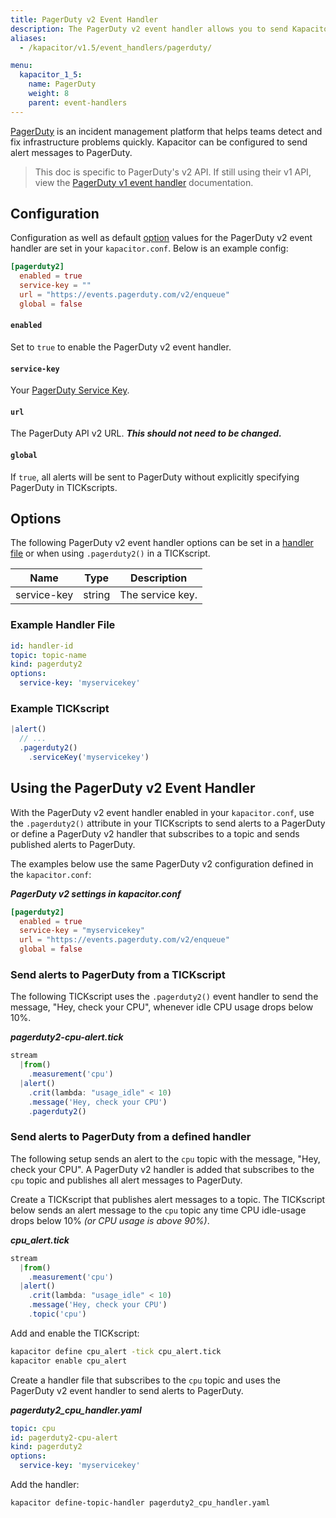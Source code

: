 ```yaml
---
title: PagerDuty v2 Event Handler
description: The PagerDuty v2 event handler allows you to send Kapacitor alerts to PagerDuty. This doc includes configuration options and usage examples.
aliases:
  - /kapacitor/v1.5/event_handlers/pagerduty/

menu:
  kapacitor_1_5:
    name: PagerDuty
    weight: 8
    parent: event-handlers
---
```


[PagerDuty](https://www.pagerduty.com/) is an incident management platform that helps teams detect and fix infrastructure problems quickly.
Kapacitor can be configured to send alert messages to PagerDuty.

> This doc is specific to PagerDuty's v2 API. If still using their v1 API, view the [PagerDuty v1 event handler](../v1/) documentation.

## Configuration
Configuration as well as default [option](#options) values for the PagerDuty v2 event handler are set in your `kapacitor.conf`.
Below is an example config:

```toml
[pagerduty2]
  enabled = true
  service-key = ""
  url = "https://events.pagerduty.com/v2/enqueue"
  global = false
```

#### `enabled`
Set to `true` to enable the PagerDuty v2 event handler.

#### `service-key`
Your [PagerDuty Service Key](https://support.pagerduty.com/docs/services-and-integrations).

#### `url`
The PagerDuty API v2 URL. _**This should not need to be changed.**_

#### `global`
If `true`, all alerts will be sent to PagerDuty without explicitly specifying PagerDuty in TICKscripts.


## Options
The following PagerDuty v2 event handler options can be set in a [handler file](/kapacitor/v1.5/event_handlers/#handler-file) or when using `.pagerduty2()` in a TICKscript.

| Name        | Type   | Description      |
| ----        | ----   | -----------      |
| service-key | string | The service key. |

### Example Handler File
```yaml
id: handler-id
topic: topic-name
kind: pagerduty2
options:
  service-key: 'myservicekey'
```

### Example TICKscript
```js
|alert()
  // ...
  .pagerduty2()
    .serviceKey('myservicekey')
```

##  Using the PagerDuty v2 Event Handler
With the PagerDuty v2 event handler enabled in your `kapacitor.conf`, use the `.pagerduty2()` attribute in your TICKscripts to send alerts to a PagerDuty or define a PagerDuty v2 handler that subscribes to a topic and sends published alerts to PagerDuty.

The examples below use the same PagerDuty v2 configuration defined in the `kapacitor.conf`:

_**PagerDuty v2 settings in kapacitor.conf**_  
```toml
[pagerduty2]
  enabled = true
  service-key = "myservicekey"
  url = "https://events.pagerduty.com/v2/enqueue"
  global = false
```

### Send alerts to PagerDuty from a TICKscript

The following TICKscript uses the `.pagerduty2()` event handler to send the message, "Hey, check your CPU", whenever idle CPU usage drops below 10%.

_**pagerduty2-cpu-alert.tick**_  
```js
stream
  |from()
    .measurement('cpu')
  |alert()
    .crit(lambda: "usage_idle" < 10)
    .message('Hey, check your CPU')
    .pagerduty2()
```

### Send alerts to PagerDuty from a defined handler

The following setup sends an alert to the `cpu` topic with the message, "Hey, check your CPU". A PagerDuty v2 handler is added that subscribes to the `cpu` topic and publishes all alert messages to PagerDuty.

Create a TICKscript that publishes alert messages to a topic.
The TICKscript below sends an alert message to the `cpu` topic any time CPU idle-usage drops below 10% _(or CPU usage is above 90%)_.

_**cpu\_alert.tick**_
```js
stream
  |from()
    .measurement('cpu')
  |alert()
    .crit(lambda: "usage_idle" < 10)
    .message('Hey, check your CPU')
    .topic('cpu')
```

Add and enable the TICKscript:

```bash
kapacitor define cpu_alert -tick cpu_alert.tick
kapacitor enable cpu_alert
```

Create a handler file that subscribes to the `cpu` topic and uses the PagerDuty v2 event handler to send alerts to PagerDuty.

_**pagerduty2\_cpu\_handler.yaml**_
```yaml
topic: cpu
id: pagerduty2-cpu-alert
kind: pagerduty2
options:
  service-key: 'myservicekey'
```

Add the handler:

```bash
kapacitor define-topic-handler pagerduty2_cpu_handler.yaml
```
